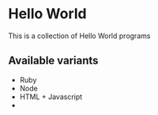 # Hello World

This is a collection of Hello World programs

## Available variants

- Ruby
- Node
- HTML + Javascript
- 